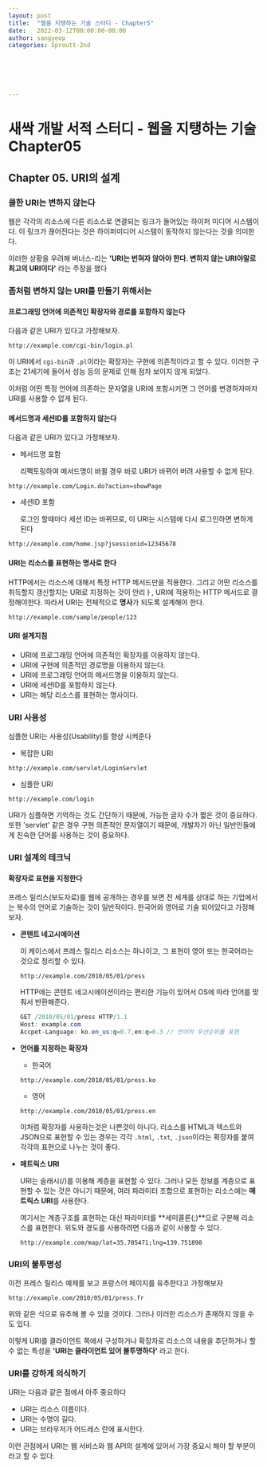 ```yaml
---
layout: post
title:  "웹을 지탱하는 기술 스터디 - Chapter5"
date:   2022-03-12T00:00:00-00:00
author: sangyeop
categories: Sproutt-2nd






---
```


# 새싹 개발 서적 스터디 - 웹을 지탱하는 기술 Chapter05

## Chapter 05. URI의 설계



### 쿨한 URI는 변하지 않는다

웹은 각각의 리소스에 다른 리소스로 연결되는 링크가 들어있는 하이퍼 미디어 시스템이다. 이 링크가 끊어진다는 것은 하이퍼미디어 시스템이 동작하지 않는다는 것을 의미한다. 

이러한 상황을 우려해 버너스-리는 **'URI는 번혀자 않아야 한다. 변하지 않는 URI야말로 최고의 URI이다'** 라는 주장을 했다



### 좀처럼 변하지 않는 URI를 만들기 위해서는

#### 프로그래밍 언어에 의존적인 확장자와 경로를 포함하지 않는다

다음과 같은 URI가 있다고 가정해보자.

```
http://example.com/cgi-bin/login.pl
```

이 URI에서 `cgi-bin`과 `.pl`이라는 확장자는 구현에 의존적이라고 할 수 있다. 이러한 구조는 21세기에 들어서 성능 등의 문제로 인해 점차 보이지 않게 되었다.

이처럼 어떤 특정 언어에 의존하는 문자열을 URI에 포함시키면 그 언어를 변경하자마자 URI를 사용할 수 없게 된다.

#### 메서드명과 세션ID를 포함하지 않는다

다음과 같은 URI가 있다고 가정해보자.

- 메서드명 포함

  리팩토링하여 메서드명이 바뀔 경우 바로 URI가 바뀌어 버려 사용할 수 없게 된다.

```
http://example.com/Login.do?action=showPage
```

- 세션ID 포함

  로그인 할때마다 세션 ID는 바뀌므로, 이 URI는 시스템에 다시 로그인하면 변하게 된다

```
http://example.com/home.jsp?jsessionid=12345678
```

#### URI는 리소스를 표현하는 명사로 한다

HTTP에서는 리소스에 대해서 특정 HTTP 메서드만을 적용한다. 그리고 어떤 리소스를 취득할지 갱신할지는 URI로 지정하는 것이 안리ㅏ, URI에 적용하는 HTTP 메서드로 결정해야한다. 따라서 URI는 전체적으로 **명사**가 되도록 설계해야 한다.

```
http://example.com/sample/people/123
```

#### URI 설계지침

- URI에 프로그래밍 언어에 의존적인 확장자를 이용하지 않는다.
- URI에 구현에 의존적인 경로명을 이용하지 않는다.
- URI에 프로그래밍 언어의 메서드명을 이용하지 않는다.
- URI에 세션ID를 포함하지 않는다.
- URI는 해당 리소스를 표현하는 명사이다.



### URI 사용성

심플한 URI는 사용성(Usability)를 향상 시켜준다

- 복잡한  URI

```
http://example.com/servlet/LoginServlet
```

- 심플한 URI

```
http://example.com/login
```

URI가 심플하면 기억하는 것도 간단하기 때문에, 가능한 글자 수가 짧은 것이 중요하다. 또한 'servlet' 같은 경우 구현 의존적인 문자열이기 때문에, 개발자가 아닌 일반인들에게 친숙한 단어를 사용하는 것이 중요하다.



### URI 설계의 테크닉

#### 확장자로 표현을 지정한다

프레스 릴리스(보도자료)를 웹에 공개하는 경우를 보면 전 세계를 상대로 하는 기업에서는 복수의 언어로 기술하는 것이 일반적이다. 한국어와 영어로 기술 되어있다고 가정해보자.

- **콘텐트 네고시에이션**

  이 케이스에서 프레스 릴리스 리소스는 하나이고, 그 표현이 영어 또는 한국어라는 것으로 정리할 수 있다.

  ```
  http://example.com/2010/05/01/press
  ```

  HTTP에는 콘텐트 네고시에이션이라는 편리한 기능이 있어서 OS에 따라 언어를 맞춰서 반환해준다.

  ```java
  GET /2010/05/01/press HTTP/1.1
  Host: example.com
  Accpet-Language: ko.en_us:q=0.7,en:q=0.3 // 언어의 우선순위를 표현
  ```

- **언어를 지정하는 확장자**

  - 한국어

  ```
  http://example.com/2010/05/01/press.ko
  ```

  - 영어

  ```
  http://example.com/2010/05/01/press.en
  ```

  이처럼 확장자를 사용하는것은 나쁜것이 아니다. 리소스를 HTML과 텍스트와 JSON으로 표현할 수 있는 경우는 각각 `.html`, `.txt`, `.json`이라는 확장자를 붙여 각각의 표현으로 나누는 것이 좋다.

- **매트릭스 URI**

  URI는 슬래시(/)를 이용해 계층을 표현할 수 있다. 그러나 모든 정보를 계층으로 표현할 수 있는 것은 아니기 때문에, 여러 파라미터 조합으로 표현하는 리소스에는 **매트릭스 URI**를 사용한다.

  여기서는 계층구조를 표현하는 대신 파라미터를 **세미콜론(;)**으로 구분해 리소스를 표현한다. 위도와 경도를 사용하려면 다음과 같이 사용할 수 있다.

  ```
  http://example.com/map/lat=35.705471;lng=139.751898
  ```



### URI의 불투명성

이전 프레스 릴리스 예제를 보고 프랑스어 페이지를 유추한다고 가정해보자

```
http://example.com/2010/05/01/press.fr
```

위와 같은 식으로 유추해 볼 수 있을 것이다. 그러나 이러한 리소스가 존재하지 않을 수도 있다.

이렇게 URI를 클라이언트 쪽에서 구성하거나 확장자로 리소스의 내용을 추단하거나 할 수 없는 특성을 **'URI는 클라이언트 있어 불투명하다'** 라고 한다. 



### URI를 강하게 의식하기

URI는 다음과 같은 점에서 아주 중요하다

- URI는 리소스 이름이다.
- URI는 수명이 길다.
- URI는 브라우저가 어드레스 란에 표시한다.

이런 관점에서 URI는 웹 서비스와 웹 API의 설계에 있어서 가장 중요시 해야 할 부분이라고 할 수 있다.